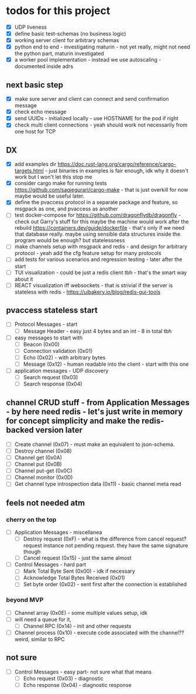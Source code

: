 
# todos for this project

- [x] UDP liveness
- [x] define basic test-schemas (no business logic)
- [x] working server client for arbitrary schemas
- [x] python end to end - investigating maturin - not yet really, might not need the python part, maturin investigated
- [x] a worker pool implementation - instead we use autoscaling - documented inside adrs

## next basic step

- [x] make sure server and client can connect and send confirmation message
- [x] check echo message
- [x] send UUIDs - initialized locally - use HOSTNAME for the pod if right
- [x] check multi client connections - yeah should work not necessarily from one host for TCP

## DX

- [x] add examples dir <https://doc.rust-lang.org/cargo/reference/cargo-targets.html> - just binaries in examples is fair enough, idk why it doesn't work but I won't let this stop me
- [x] consider cargo make for running tests <https://github.com/sagiegurari/cargo-make> - that is just overkill for now maybe would be useful later.
- [x] define the pvaccess protocol in a separate package and feature, so msgpack as one, and pvaccess as another
- [ ] test docker-compose for <https://github.com/dragonflydb/dragonfly> - check out Garry's stuff for this maybe the machine would work after the rebuild <https://containers.dev/guide/dockerfile> - that's only if we need that database really. maybe using sensible data structures inside the program would be enough? but statelessness
- [ ] make channels setup with msgpack and redis - and design for arbitrary protocol - yeah add the cfg feature setup for many protocols
- [ ] add tests for various scenarios and regression testing - later after the start
- [ ] TUI visualization - could be just a redis client tbh - that's the smart way about it
- [ ] REACT visualization iff websockets - that is strivial if the server is stateless with redis - <https://uibakery.io/blog/redis-gui-tools>

## pvaccess stateless start

- [ ] Protocol Messages - start
  - [ ] Message Header - easy just 4 bytes and an int - 8 in total tbh

- [ ] easy messages to start with
  - [ ] Beacon (0x00)
  - [ ] Connection validation (0x01)
  - [ ] Echo (0x02) - with arbitrary bytes
  - [ ] Message (0x12)  - human readable into the client - start with this one

- [ ] application messages - UDP discovery
  - [ ] Search request (0x03)
  - [ ] Search response (0x04)

## channel CRUD stuff - from Application Messages - by here need redis - let's just write in memory for concept simplicity and make the redis-backed version later


- [ ] Create channel (0x07) - must make an equivalent to json-schema.
- [ ] Destroy channel (0x08)
- [ ] Channel get (0x0A)
- [ ] Channel put (0x0B)
- [ ] Channel put-get (0x0C)
- [ ] Channel monitor (0x0D)
- [ ] Get channel type introspection data (0x11) - basic channel meta read

## feels not needed atm

### cherry on the top

- [ ] Application Messages  - miscellanea
  - [ ] Destroy request (0xF) - what is the difference from cancel request? request instance not pending request. they have the same signature though
  - [ ] Cancel request (0x15)  - just the same almost

- [ ] Control Messages  - hard part
  - [ ] Mark Total Byte Sent (0x00) - idk if necessary
  - [ ] Acknowledge Total Bytes Received (0x01)
  - [ ] Set byte order (0x02) - sent first after the connection is established

### beyond MVP

- [ ] Channel array (0x0E)  - some multiple values setup, idk
- [ ] will need a queue for it,
  - [ ] Channel RPC (0x14)   - init and other requests
- [ ] Channel process (0x10) - execute code associated with the channel?? weird, similar to RPC

## not sure

- [ ] Control Messages  - easy part- not sure what that means
  - [ ] Echo request (0x03) - diagnostic
  - [ ] Echo response (0x04) - diagnostic response
